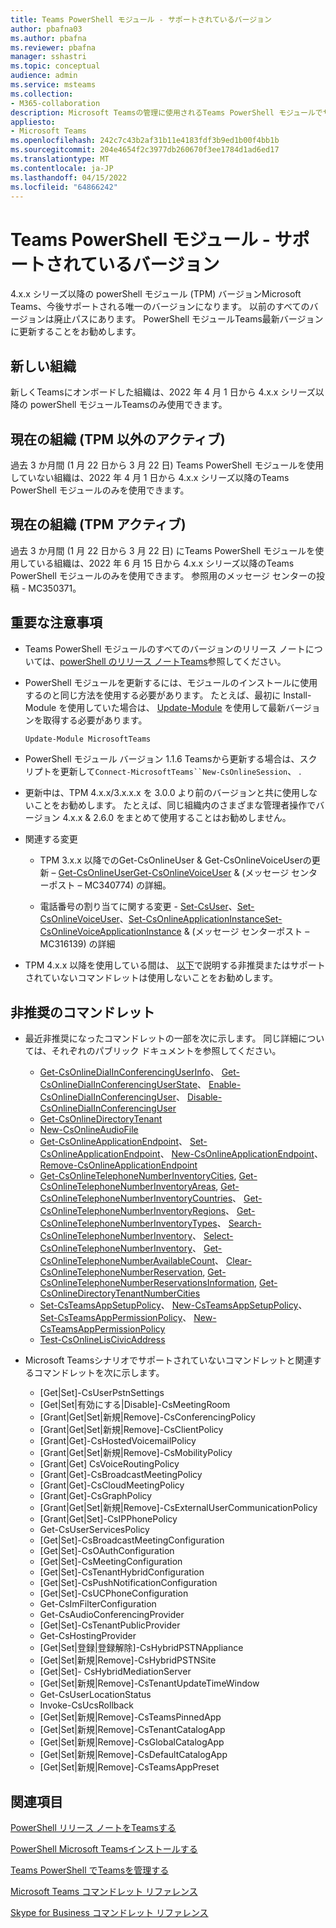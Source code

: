 ```yaml
---
title: Teams PowerShell モジュール - サポートされているバージョン
author: pbafna03
ms.author: pbafna
ms.reviewer: pbafna
manager: sshastri
ms.topic: conceptual
audience: admin
ms.service: msteams
ms.collection:
- M365-collaboration
description: Microsoft Teamsの管理に使用されるTeams PowerShell モジュールでサポートされているバージョンについて説明します。
appliesto:
- Microsoft Teams
ms.openlocfilehash: 242c7c43b2af31b11e4183fdf3b9ed1b00f4bb1b
ms.sourcegitcommit: 204e4654f2c3977db260670f3ee1784d1ad6ed17
ms.translationtype: MT
ms.contentlocale: ja-JP
ms.lasthandoff: 04/15/2022
ms.locfileid: "64866242"
---
```

# <a name="teams-powershell-module---supported-versions"></a>Teams PowerShell モジュール - サポートされているバージョン

4.x.x シリーズ以降の powerShell モジュール (TPM) バージョンMicrosoft Teams、今後サポートされる唯一のバージョンになります。 以前のすべてのバージョンは廃止パスにあります。 PowerShell モジュールTeams最新バージョンに更新することをお勧めします。



## <a name="new-organizations"></a>新しい組織

新しくTeamsにオンボードした組織は、2022 年 4 月 1 日から 4.x.x シリーズ以降の powerShell モジュールTeamsのみ使用できます。



## <a name="current-organizations-non-tpm-active"></a>現在の組織 (TPM 以外のアクティブ)

過去 3 か月間 (1 月 22 日から 3 月 22 日) Teams PowerShell モジュールを使用していない組織は、2022 年 4 月 1 日から 4.x.x シリーズ以降のTeams PowerShell モジュールのみを使用できます。



## <a name="current-organizations-tpm-active"></a>現在の組織 (TPM アクティブ)

過去 3 か月間 (1 月 22 日から 3 月 22 日) にTeams PowerShell モジュールを使用している組織は、2022 年 6 月 15 日から 4.x.x シリーズ以降のTeams PowerShell モジュールのみを使用できます。 参照用のメッセージ センターの投稿 - MC350371。 



## <a name="important-notes"></a>重要な注意事項

- Teams PowerShell モジュールのすべてのバージョンのリリース ノートについては、[powerShell のリリース ノートTeams](teams-powershell-release-notes.md)参照してください。

- PowerShell モジュールを更新するには、モジュールのインストールに使用するのと同じ方法を使用する必要があります。 たとえば、最初に Install-Module を使用していた場合は、 [Update-Module](/powershell/module/powershellget/update-module) を使用して最新バージョンを取得する必要があります。  

  ```powershell
  Update-Module MicrosoftTeams
  ```

-   PowerShell モジュール バージョン 1.1.6 Teamsから更新する場合は、スクリプトを更新して`Connect-MicrosoftTeams``New-CsOnlineSession`、 .

-   更新中は、TPM 4.x.x/3.x.x.x を 3.0.0 より前のバージョンと共に使用しないことをお勧めします。 たとえば、同じ組織内のさまざまな管理者操作でバージョン 4.x.x & 2.6.0 をまとめて使用することはお勧めしません。 

- 関連する変更
  * TPM 3.x.x 以降でのGet-CsOnlineUser & Get-CsOnlineVoiceUserの更新 – [Get-CsOnlineUserGet-CsOnlineVoiceUser](/powershell/module/skype/get-csonlineuser) &  (メッセージ センターポスト – MC340774) の詳細。[](/powershell/module/skype/get-csonlinevoiceuser)

  * 電話番号の割り当てに関する変更 - [Set-CsUser](/powershell/module/skype/set-csuser)、[Set-CsOnlineVoiceUser](/powershell/module/skype/set-csonlinevoiceuser)、[Set-CsOnlineApplicationInstanceSet-CsOnlineVoiceApplicationInstance](/powershell/module/skype/set-csonlineapplicationinstance) &  (メッセージ センターポスト – MC316139) の詳細[](/powershell/module/skype/set-csonlinevoiceapplicationinstance)

-   TPM 4.x.x 以降を使用している間は、 [以下](#deprecated-cmdlets)で説明する非推奨またはサポートされていないコマンドレットは使用しないことをお勧めします。 



## <a name="deprecated-cmdlets"></a>非推奨のコマンドレット

- 最近非推奨になったコマンドレットの一部を次に示します。 同じ詳細については、それぞれのパブリック ドキュメントを参照してください。 
  * [Get-CsOnlineDialInConferencingUserInfo](/powershell/module/skype/get-csonlinedialinconferencinguserinfo)、 [Get-CsOnlineDialInConferencingUserState](/powershell/module/skype/get-csonlinedialinconferencinguserstate)、 [Enable-CsOnlineDialInConferencingUser](/powershell/module/skype/enable-csonlinedialinconferencinguser)、 [Disable-CsOnlineDialInConferencingUser](/powershell/module/skype/disable-csonlinedialinconferencinguser)
  * [Get-CsOnlineDirectoryTenant](/powershell/module/skype/get-csonlinedirectorytenant)
  * [New-CsOnlineAudioFile](/powershell/module/skype/new-csonlineaudiofile)
  * [Get-CsOnlineApplicationEndpoint](/powershell/module/skype/get-csonlineapplicationendpoint)、 [Set-CsOnlineApplicationEndpoint](/powershell/module/skype/set-csonlineapplicationendpoint)、 [New-CsOnlineApplicationEndpoint](/powershell/module/skype/new-csonlineapplicationendpoint)、 [Remove-CsOnlineApplicationEndpoint](/powershell/module/skype/remove-csonlineapplicationendpoint)
  * [Get-CsOnlineTelephoneNumberInventoryCities](/powershell/module/skype/get-csonlinetelephonenumberinventorycities), [Get-CsOnlineTelephoneNumberInventoryAreas](/powershell/module/skype/get-csonlinetelephonenumberinventoryareas), [Get-CsOnlineTelephoneNumberInventoryCountries](/powershell/module/skype/get-csonlinetelephonenumberinventorycountries)、 [Get-CsOnlineTelephoneNumberInventoryRegions](/powershell/module/skype/get-csonlinetelephonenumberinventoryregions)、 [Get-CsOnlineTelephoneNumberInventoryTypes](/powershell/module/skype/get-csonlinetelephonenumberinventorytypes)、 [Search-CsOnlineTelephoneNumberInventory](/powershell/module/skype/search-csonlinetelephonenumberinventory)、 [Select-CsOnlineTelephoneNumberInventory](/powershell/module/skype/select-csonlinetelephonenumberinventory)、 [Get-CsOnlineTelephoneNumberAvailableCount](/powershell/module/skype/get-csonlinetelephonenumberavailablecount)、 [Clear-CsOnlineTelephoneNumberReservation](/powershell/module/skype/clear-csonlinetelephonenumberreservation), [Get-CsOnlineTelephoneNumberReservationsInformation](/powershell/module/skype/get-csonlinetelephonenumberreservationsinformation), [Get-CsOnlineDirectoryTenantNumberCities](/powershell/module/skype/get-csonlinedirectorytenantnumbercities)  
  * [Set-CsTeamsAppSetupPolicy](/powershell/module/skype/set-csteamsappsetuppolicy)、 [New-CsTeamsAppSetupPolicy](/powershell/module/skype/new-csteamsappsetuppolicy)、 [Set-CsTeamsAppPermissionPolicy](/powershell/module/skype/set-csteamsapppermissionpolicy)、 [New-CsTeamsAppPermissionPolicy](/powershell/module/skype/new-csteamsapppermissionpolicy)
  * [Test-CsOnlineLisCivicAddress](/powershell/module/skype/test-csonlineliscivicaddress)


- Microsoft Teamsシナリオでサポートされていないコマンドレットと関連するコマンドレットを次に示します。 
  * [Get|Set]-CsUserPstnSettings
  * [Get|Set|有効にする|Disable]-CsMeetingRoom
  * [Grant|Get|Set|新規|Remove]-CsConferencingPolicy
  * [Grant|Get|Set|新規|Remove]-CsClientPolicy
  * [Grant|Get]-CsHostedVoicemailPolicy
  * [Grant|Get|Set|新規|Remove]-CsMobilityPolicy
  * [Grant|Get] CsVoiceRoutingPolicy
  * [Grant|Get]-CsBroadcastMeetingPolicy
  * [Grant|Get]-CsCloudMeetingPolicy
  * [Grant|Get]-CsGraphPolicy
  * [Grant|Get|Set|新規|Remove]-CsExternalUserCommunicationPolicy
  * [Grant|Get|Set]-CsIPPhonePolicy
  * Get-CsUserServicesPolicy
  * [Get|Set]-CsBroadcastMeetingConfiguration
  * [Get|Set]-CsOAuthConfiguration
  * [Get|Set]-CsMeetingConfiguration
  * [Get|Set]-CsTenantHybridConfiguration
  * [Get|Set]-CsPushNotificationConfiguration
  * [Get|Set]-CsUCPhoneConfiguration
  * Get-CsImFilterConfiguration
  * Get-CsAudioConferencingProvider
  * [Get|Set]-CsTenantPublicProvider
  * Get-CsHostingProvider
  * [Get|Set|登録|登録解除]-CsHybridPSTNAppliance
  * [Get|Set|新規|Remove]-CsHybridPSTNSite
  * [Get|Set]- CsHybridMediationServer
  * [Get|Set|新規|Remove]-CsTenantUpdateTimeWindow
  * Get-CsUserLocationStatus
  * Invoke-CsUcsRollback
  * [Get|Set|新規|Remove]-CsTeamsPinnedApp
  * [Get|Set|新規|Remove]-CsTenantCatalogApp
  * [Get|Set|新規|Remove]-CsGlobalCatalogApp
  * [Get|Set|新規|Remove]-CsDefaultCatalogApp
  * [Get|Set|新規|Remove]-CsTeamsAppPreset



## <a name="related-topics"></a>関連項目

[PowerShell リリース ノートをTeamsする](teams-powershell-release-notes.md)

[PowerShell Microsoft Teamsインストールする](teams-powershell-install.md)

[Teams PowerShell でTeamsを管理する](teams-powershell-managing-teams.md)

[Microsoft Teams コマンドレット リファレンス](/powershell/module/teams) 

[Skype for Business コマンドレット リファレンス](/powershell/module/skype) 
